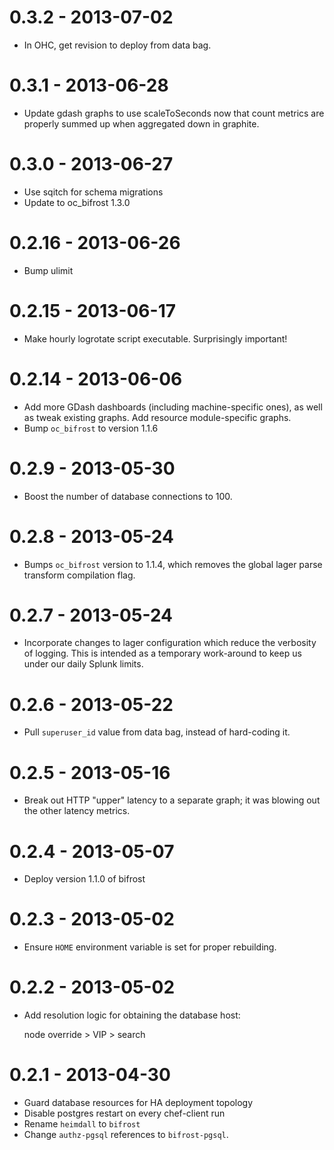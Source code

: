 # 0.3.2 - 2013-07-02
- In OHC, get revision to deploy from data bag.

# 0.3.1 - 2013-06-28
- Update gdash graphs to use scaleToSeconds now that count metrics are
  properly summed up when aggregated down in graphite.

# 0.3.0 - 2013-06-27
- Use sqitch for schema migrations
- Update to oc_bifrost 1.3.0

# 0.2.16 - 2013-06-26
- Bump ulimit

# 0.2.15 - 2013-06-17
- Make hourly logrotate script executable.  Surprisingly important!

# 0.2.14 - 2013-06-06
- Add more GDash dashboards (including machine-specific ones), as well
  as tweak existing graphs.  Add resource module-specific graphs.
- Bump `oc_bifrost` to version 1.1.6

# 0.2.9 - 2013-05-30
- Boost the number of database connections to 100.

# 0.2.8 - 2013-05-24
- Bumps `oc_bifrost` version to 1.1.4, which removes the global lager
  parse transform compilation flag.

# 0.2.7 - 2013-05-24
- Incorporate changes to lager configuration which reduce the
  verbosity of logging.  This is intended as a temporary work-around
  to keep us under our daily Splunk limits.

# 0.2.6 - 2013-05-22
- Pull `superuser_id` value from data bag, instead of hard-coding it.

# 0.2.5 - 2013-05-16
- Break out HTTP "upper" latency to a separate graph; it was blowing
  out the other latency metrics.

# 0.2.4 - 2013-05-07
- Deploy version 1.1.0 of bifrost

# 0.2.3 - 2013-05-02
- Ensure `HOME` environment variable is set for proper rebuilding.

# 0.2.2 - 2013-05-02
- Add resolution logic for obtaining the database host:

  node override > VIP > search

# 0.2.1 - 2013-04-30
- Guard database resources for HA deployment topology
- Disable postgres restart on every chef-client run
- Rename `heimdall` to `bifrost`
- Change `authz-pgsql` references to `bifrost-pgsql`.
